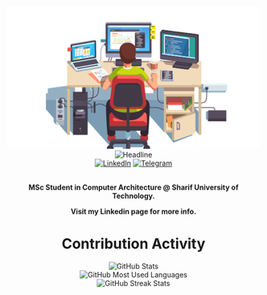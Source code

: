 <div>
    <div align=center>
        <img src="programmer-source-code-clip-art-computer.png" alt="Some Dude Coding">
    </div>
    <div align=center>
        <img src="https://readme-typing-svg.herokuapp.com?color=%236FDA44&size=32&center=true&vCenter=true&width=600&height=50&lines=Hi+there+I'm+Erfan+%F0%9F%91%8B;Computer+Engineering+Student;Django+Developer" alt="Headline" />
    </div>
    <div align=center>
        <a href="https://www.linkedin.com/in/erfanmahmoudi/"><img src="https://img.shields.io/badge/Linkedin-0077b5?style=flat&logo=linkedin" alt="LinkedIn" /></a>
        <a href="https://t.me/ErfunMahmoudi"><img src="https://img.shields.io/badge/Telegram-0088cc?style=flat&logo=telegram" alt="Telegram" /></a>
    </div>
    <div align=center>
        <br>
        <p>
            <strong>
                <p>MSc Student in Computer Architecture @ Sharif University of Technology.</p>
                <p>Visit my Linkedin page for more info.</p>
            </strong>
        </p>
        <ul>
        </ul>
    </div>
    <div align=center>
        <h1>Contribution Activity</h1>
        <img src="https://github-readme-stats.vercel.app/api?username=erfanmahmoudigit&title_color=6FDA44&text_color=FFFFFF&show_icons=true&icon_color=6FDA44&include_all_commits=true&count_private=true&theme=dark" alt="GitHub Stats" height="200" />
        <br>
        <img src="https://github-readme-stats.vercel.app/api/top-langs?username=erfanmahmoudigit&layout=compact&title_color=6FDA44&text_color=FFFFFF&theme=dark" alt="GitHub Most Used Languages" height="200" />
        <br>
        <img src="https://github-readme-streak-stats.herokuapp.com/?user=erfanmahmoudigit&theme=dark&date_format=j%20M%5B%20Y%5D&currStreakLabel=6FDA44&fire=6FDA44&ring=6FDA44" alt="GitHub Streak Stats" height="200" />
        <br>
        <br>
    </div>
</div>
